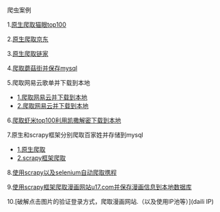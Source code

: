 爬虫案例

1.[原生爬取猫眼top100](maoyan.py)

2.[原生爬取京东](spider_jd.py)

3.[原生爬取链家](spider_lianjia.py)

4.[爬取蘑菇街并保存mysql](spider_mogujie.py)

5.爬取网易云歌单并下载到本地

- [1.爬取网易云并下载到本地](spider_wangyi2.py)
- [2.爬取网易云并下载到本地](spider_wangyi3.py)

6.[爬取虾米top100利用凯撒解密下载到本地](spider_xiami.py)

7.原生和scrapy框架分别爬取百家姓并存储到mysql

- [1.原生爬取](xingming.py)
- [2.scrapy框架爬取](Baijiaxing/xingshi/spiders/xingshi.py)

8.[使用scrapy以及selenium自动爬取携程](Ctrip\ctrip\ctrip\spiders\xiecheng.py)

9.[使用scrapy框架爬取漫画网站u17.com并保存漫画信息到本地数据库](U17\youyaoqi\youyaoqi\spiders\yaoqi.py)

10.[破解点击图片的验证登录方式，爬取漫画网站.（以及使用IP池等）](daili IP)